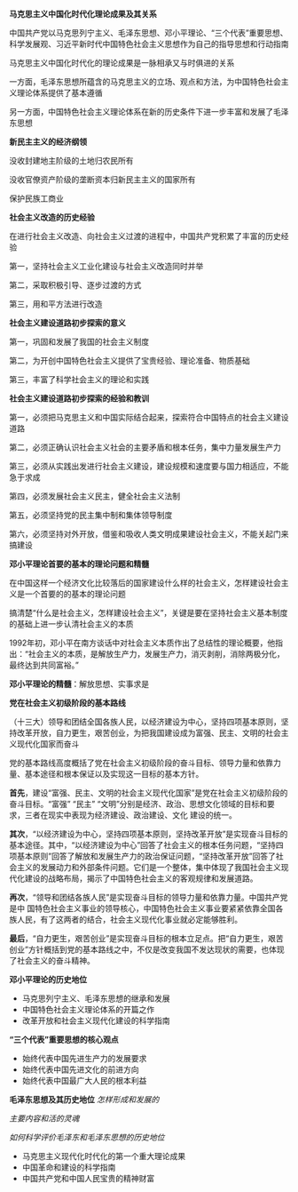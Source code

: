 **马克思主义中国化时代化理论成果及其关系**

中国共产党以马克思列宁主义、毛泽东思想、邓小平理论、“三个代表”重要思想、科学发展观、习近平新时代中国特色社会主义思想作为自己的指导思想和行动指南

马克思主义中国化时代化的理论成果是一脉相承又与时俱进的关系

一方面，毛泽东思想所蕴含的马克思主义的立场、观点和方法，为中国特色社会主义理论体系提供了基本遵循

另一方面，中国特色社会主义理论体系在新的历史条件下进一步丰富和发展了毛泽东思想

**新民主主义的经济纲领**

没收封建地主阶级的土地归农民所有

没收官僚资产阶级的垄断资本归新民主主义的国家所有

保护民族工商业

**社会主义改造的历史经验**

在进行社会主义改造、向社会主义过渡的进程中，中国共产党积累了丰富的历史经验

第一，坚持社会主义工业化建设与社会主义改造同时并举

第二，采取积极引导、逐步过渡的方式

第三，用和平方法进行改造

**社会主义建设道路初步探索的意义**

第一，巩固和发展了我国的社会主义制度

第二，为开创中国特色社会主义提供了宝贵经验、理论准备、物质基础

第三，丰富了科学社会主义的理论和实践

**社会主义建设道路初步探索的经验和教训**

第一，必须把马克思主义和中国实际结合起来，探索符合中国特点的社会主义建设道路

第二，必须正确认识社会主义社会的主要矛盾和根本任务，集中力量发展生产力

第三，必须从实践出发进行社会主义建设，建设规模和速度要与国力相适应，不能急于求成

第四，必须发展社会主义民主，健全社会主义法制

第五，必须坚持党的民主集中制和集体领导制度

第六，必须坚持对外开放，借鉴和吸收人类文明成果建设社会主义，不能关起门来搞建设

**邓小平理论首要的基本的理论问题和精髓**

在中国这样一个经济文化比较落后的国家建设什么样的社会主义，怎样建设社会主义是一个首要的的基本的理论问题

搞清楚“什么是社会主义，怎样建设社会主义”，关键是要在坚持社会主义基本制度的基础上进一步认清社会主义的本质

1992年初，邓小平在南方谈话中对社会主义本质作出了总结性的理论概要，他指出：“社会主义的本质，是解放生产力，发展生产力，消灭剥削，消除两极分化，最终达到共同富裕。”

**邓小平理论的精髓**：解放思想、实事求是

**党在社会主义初级阶段的基本路线**

（十三大）领导和团结全国各族人民，以经济建设为中心，坚持四项基本原则，坚持改革开放，自力更生，艰苦创业，为把我国建设成为富强、民主、文明的社会主义现代化国家而奋斗 


党的基本路线高度概括了党在社会主义初级阶段的奋斗目标、领导力量和依靠力量、基本途径和根本保证以及实现这一目标的基本方针。

**首先**，建设“富强、民主、文明的社会主义现代化国家”是党在社会主义初级阶段的奋斗目标。“富强” “民主” “文明”分别是经济、政治、思想文化领域的目标和要求，三者在现实中表现为经济建设、政治建设、文化
建设的统一。

**其次**，“以经济建设为中心，坚持四项基本原则，坚持改革开放”是实现奋斗目标的基本途径。其中，“以经济建设为中心”回答了社会主义的根本任务问题，“坚持四项基本原则”回答了解放和发展生产力的政治保证问题，“坚持改革开放”回答了社会主义的发展动力和外部条件问题。它们是一个整体，集中体现了我国社会主义现代化建设的战略布局，揭示了中国特色社会主义的客观规律和发展道路。

**再次**，“领导和团结各族人民”是实现奋斗目标的领导力量和依靠力量。中国共产党是中
国特色社会主义事业的领导核心，中国特色社会主义事业要紧紧依靠全国各族人民，有了这两者的结合，社会主义现代化事业就必定能够胜利。

**最后**，“自力更生，艰苦创业”是实现奋斗目标的根本立足点。把“自力更生，艰苦创业”方针概括到党的基本路线之中，不仅是改变我国不发达现状的需要，也体现了社会主义的奋斗精神。

**邓小平理论的历史地位**
* 马克思列宁主义、毛泽东思想的继承和发展
* 中国特色社会主义理论体系的开篇之作
* 改革开放和社会主义现代化建设的科学指南

**“三个代表”重要思想的核心观点**
* 始终代表中国先进生产力的发展要求
* 始终代表中国先进文化的前进方向
* 始终代表中国最广大人民的根本利益

**毛泽东思想及其历史地位**
*怎样形成和发展的*


*主要内容和活的灵魂*


*如何科学评价毛泽东和毛泽东思想的历史地位*

* 马克思主义现代化时代化的第一个重大理论成果
* 中国革命和建设的科学指南
* 中国共产党和中国人民宝贵的精神财富
